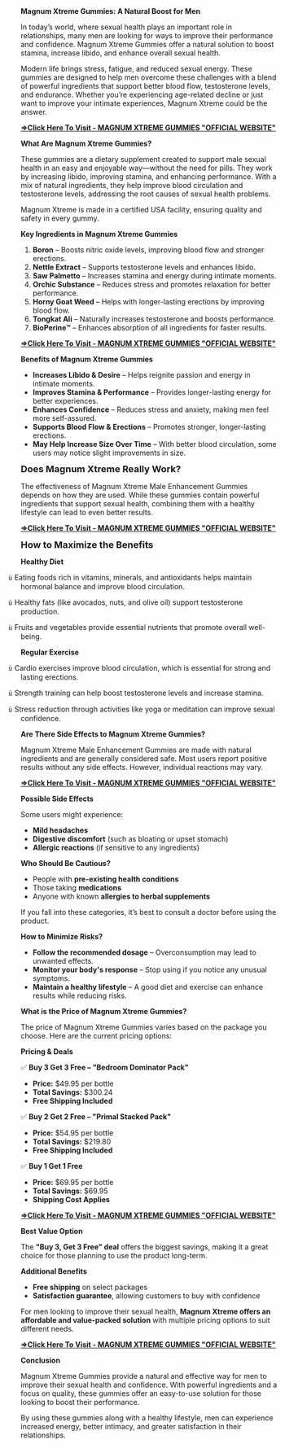 <p>&nbsp;</p><p class="MsoNormal"><b>Magnum Xtreme Gummies: A Natural Boost for Men<o:p></o:p></b></p>

<p class="MsoNormal">In today’s world, where sexual health plays an important
role in relationships, many men are looking for ways to improve their
performance and confidence. Magnum Xtreme Gummies offer a natural solution to
boost stamina, increase libido, and enhance overall sexual health.<o:p></o:p></p>

<p class="MsoNormal">Modern life brings stress, fatigue, and reduced sexual
energy. These gummies are designed to help men overcome these challenges with a
blend of powerful ingredients that support better blood flow, testosterone
levels, and endurance. Whether you’re experiencing age-related decline or just
want to improve your intimate experiences, Magnum Xtreme could be the answer.<o:p></o:p></p>

<p class="MsoNormal"><b><a href="https://nutraxyz.com/seeta">=&gt;Click Here To
Visit - MAGNUM XTREME GUMMIES "OFFICIAL WEBSITE"</a><o:p></o:p></b></p>

<p class="MsoNormal"><b>What Are Magnum Xtreme Gummies?<o:p></o:p></b></p>

<p class="MsoNormal">These gummies are a dietary supplement created to support
male sexual health in an easy and enjoyable way—without the need for pills.
They work by increasing libido, improving stamina, and enhancing performance.
With a mix of natural ingredients, they help improve blood circulation and
testosterone levels, addressing the root causes of sexual health problems.<o:p></o:p></p>

<p class="MsoNormal">Magnum Xtreme is made in a certified USA facility, ensuring
quality and safety in every gummy.<o:p></o:p></p>

<p class="MsoNormal"><b>Key Ingredients in Magnum Xtreme Gummies<o:p></o:p></b></p>

<ol start="1" style="margin-top: 0cm;" type="1">
 <li class="MsoNormal" style="mso-list: l10 level1 lfo1; tab-stops: list 36.0pt;"><b>Boron</b>
     – Boosts nitric oxide levels, improving blood flow and stronger erections.<o:p></o:p></li>
 <li class="MsoNormal" style="mso-list: l10 level1 lfo1; tab-stops: list 36.0pt;"><b>Nettle
     Extract</b> – Supports testosterone levels and enhances libido.<o:p></o:p></li>
 <li class="MsoNormal" style="mso-list: l10 level1 lfo1; tab-stops: list 36.0pt;"><b>Saw
     Palmetto</b> – Increases stamina and energy during intimate moments.<o:p></o:p></li>
 <li class="MsoNormal" style="mso-list: l10 level1 lfo1; tab-stops: list 36.0pt;"><b>Orchic
     Substance</b> – Reduces stress and promotes relaxation for better
     performance.<o:p></o:p></li>
 <li class="MsoNormal" style="mso-list: l10 level1 lfo1; tab-stops: list 36.0pt;"><b>Horny
     Goat Weed</b> – Helps with longer-lasting erections by improving blood
     flow.<o:p></o:p></li>
 <li class="MsoNormal" style="mso-list: l10 level1 lfo1; tab-stops: list 36.0pt;"><b>Tongkat
     Ali</b> – Naturally increases testosterone and boosts performance.<o:p></o:p></li>
 <li class="MsoNormal" style="mso-list: l10 level1 lfo1; tab-stops: list 36.0pt;"><b>BioPerine™</b>
     – Enhances absorption of all ingredients for faster results.<o:p></o:p></li>
</ol>

<p class="MsoNormal"><b><a href="https://nutraxyz.com/seeta">=&gt;Click Here To
Visit - MAGNUM XTREME GUMMIES "OFFICIAL WEBSITE"</a><o:p></o:p></b></p>

<p class="MsoNormal"><b>Benefits of Magnum Xtreme Gummies<o:p></o:p></b></p>

<ul style="margin-top: 0cm;" type="disc">
 <li class="MsoNormal" style="mso-list: l9 level1 lfo2; tab-stops: list 36.0pt;"><b>Increases
     Libido &amp; Desire</b> – Helps reignite passion and energy in intimate
     moments.<o:p></o:p></li>
 <li class="MsoNormal" style="mso-list: l9 level1 lfo2; tab-stops: list 36.0pt;"><b>Improves
     Stamina &amp; Performance</b> – Provides longer-lasting energy for better
     experiences.<o:p></o:p></li>
 <li class="MsoNormal" style="mso-list: l9 level1 lfo2; tab-stops: list 36.0pt;"><b>Enhances
     Confidence</b> – Reduces stress and anxiety, making men feel more
     self-assured.<o:p></o:p></li>
 <li class="MsoNormal" style="mso-list: l9 level1 lfo2; tab-stops: list 36.0pt;"><b>Supports
     Blood Flow &amp; Erections</b> – Promotes stronger, longer-lasting
     erections.<o:p></o:p></li>
 <li class="MsoNormal" style="mso-list: l9 level1 lfo2; tab-stops: list 36.0pt;"><b>May
     Help Increase Size Over Time</b> – With better blood circulation, some
     users may notice slight improvements in size.<o:p></o:p></li>
</ul>

<p class="MsoNormal"><b><span style="font-size: 13.5pt; line-height: 115%; mso-bidi-font-family: Calibri; mso-bidi-theme-font: minor-latin; mso-fareast-font-family: &quot;Times New Roman&quot;; mso-fareast-language: EN-IN; mso-font-kerning: 0pt; mso-ligatures: none;">Does Magnum Xtreme Really Work?</span></b><span style="mso-bidi-font-family: Calibri; mso-bidi-theme-font: minor-latin;"><o:p></o:p></span></p>

<p class="MsoNormal" style="line-height: normal; mso-margin-bottom-alt: auto; mso-margin-top-alt: auto;"><span style="mso-bidi-font-family: Calibri; mso-bidi-theme-font: minor-latin; mso-fareast-font-family: &quot;Times New Roman&quot;; mso-fareast-language: EN-IN; mso-font-kerning: 0pt; mso-ligatures: none;">The effectiveness of Magnum
Xtreme Male Enhancement Gummies depends on how they are used. While these
gummies contain powerful ingredients that support sexual health, combining them
with a healthy lifestyle can lead to even better results.<o:p></o:p></span></p>

<p class="MsoNormal"><b><a href="https://nutraxyz.com/seeta">=&gt;Click Here To
Visit - MAGNUM XTREME GUMMIES "OFFICIAL WEBSITE"</a><o:p></o:p></b></p>

<p class="MsoNormal" style="line-height: normal; mso-margin-bottom-alt: auto; mso-margin-top-alt: auto; mso-outline-level: 3;"><b><span style="font-size: 13.5pt; mso-bidi-font-family: Calibri; mso-bidi-theme-font: minor-latin; mso-fareast-font-family: &quot;Times New Roman&quot;; mso-fareast-language: EN-IN; mso-font-kerning: 0pt; mso-ligatures: none;">How to Maximize the Benefits<o:p></o:p></span></b></p>

<p class="MsoNormal" style="line-height: normal; mso-margin-bottom-alt: auto; mso-margin-top-alt: auto;"><b><span style="mso-bidi-font-family: Calibri; mso-bidi-theme-font: minor-latin; mso-fareast-font-family: &quot;Times New Roman&quot;; mso-fareast-language: EN-IN; mso-font-kerning: 0pt; mso-ligatures: none;">Healthy Diet</span></b><span style="mso-bidi-font-family: Calibri; mso-bidi-theme-font: minor-latin; mso-fareast-font-family: &quot;Times New Roman&quot;; mso-fareast-language: EN-IN; mso-font-kerning: 0pt; mso-ligatures: none;"><o:p></o:p></span></p>

<p class="MsoListParagraphCxSpFirst" style="line-height: normal; mso-add-space: auto; mso-list: l4 level1 lfo10; mso-margin-bottom-alt: auto; mso-margin-top-alt: auto; text-indent: -18.0pt;"><!--[if !supportLists]--><span style="font-family: Wingdings; mso-bidi-font-family: Wingdings; mso-fareast-font-family: Wingdings; mso-fareast-language: EN-IN; mso-font-kerning: 0pt; mso-ligatures: none;"><span style="mso-list: Ignore;">ü<span style="font: 7.0pt &quot;Times New Roman&quot;;">&nbsp; </span></span></span><!--[endif]--><span style="mso-bidi-font-family: Calibri; mso-bidi-theme-font: minor-latin; mso-fareast-font-family: &quot;Times New Roman&quot;; mso-fareast-language: EN-IN; mso-font-kerning: 0pt; mso-ligatures: none;">Eating foods rich in vitamins, minerals, and
antioxidants helps maintain hormonal balance and improve blood circulation.<o:p></o:p></span></p>

<p class="MsoListParagraphCxSpMiddle" style="line-height: normal; mso-add-space: auto; mso-list: l4 level1 lfo10; mso-margin-bottom-alt: auto; mso-margin-top-alt: auto; text-indent: -18.0pt;"><!--[if !supportLists]--><span style="font-family: Wingdings; mso-bidi-font-family: Wingdings; mso-fareast-font-family: Wingdings; mso-fareast-language: EN-IN; mso-font-kerning: 0pt; mso-ligatures: none;"><span style="mso-list: Ignore;">ü<span style="font: 7.0pt &quot;Times New Roman&quot;;">&nbsp; </span></span></span><!--[endif]--><span style="mso-bidi-font-family: Calibri; mso-bidi-theme-font: minor-latin; mso-fareast-font-family: &quot;Times New Roman&quot;; mso-fareast-language: EN-IN; mso-font-kerning: 0pt; mso-ligatures: none;">Healthy fats (like avocados, nuts, and olive oil)
support testosterone production.<o:p></o:p></span></p>

<p class="MsoListParagraphCxSpLast" style="line-height: normal; mso-add-space: auto; mso-list: l4 level1 lfo10; mso-margin-bottom-alt: auto; mso-margin-top-alt: auto; text-indent: -18.0pt;"><!--[if !supportLists]--><span style="font-family: Wingdings; mso-bidi-font-family: Wingdings; mso-fareast-font-family: Wingdings; mso-fareast-language: EN-IN; mso-font-kerning: 0pt; mso-ligatures: none;"><span style="mso-list: Ignore;">ü<span style="font: 7.0pt &quot;Times New Roman&quot;;">&nbsp; </span></span></span><!--[endif]--><span style="mso-bidi-font-family: Calibri; mso-bidi-theme-font: minor-latin; mso-fareast-font-family: &quot;Times New Roman&quot;; mso-fareast-language: EN-IN; mso-font-kerning: 0pt; mso-ligatures: none;">Fruits and vegetables provide essential nutrients
that promote overall well-being.<o:p></o:p></span></p>

<p class="MsoNormal" style="line-height: normal; mso-margin-bottom-alt: auto; mso-margin-top-alt: auto;"><b><span style="mso-bidi-font-family: Calibri; mso-bidi-theme-font: minor-latin; mso-fareast-font-family: &quot;Times New Roman&quot;; mso-fareast-language: EN-IN; mso-font-kerning: 0pt; mso-ligatures: none;">Regular Exercise</span></b><span style="mso-bidi-font-family: Calibri; mso-bidi-theme-font: minor-latin; mso-fareast-font-family: &quot;Times New Roman&quot;; mso-fareast-language: EN-IN; mso-font-kerning: 0pt; mso-ligatures: none;"><o:p></o:p></span></p>

<p class="MsoListParagraphCxSpFirst" style="line-height: normal; mso-add-space: auto; mso-list: l2 level1 lfo11; mso-margin-bottom-alt: auto; mso-margin-top-alt: auto; text-indent: -18.0pt;"><!--[if !supportLists]--><span style="font-family: Wingdings; mso-bidi-font-family: Wingdings; mso-fareast-font-family: Wingdings; mso-fareast-language: EN-IN; mso-font-kerning: 0pt; mso-ligatures: none;"><span style="mso-list: Ignore;">ü<span style="font: 7.0pt &quot;Times New Roman&quot;;">&nbsp; </span></span></span><!--[endif]--><span style="mso-bidi-font-family: Calibri; mso-bidi-theme-font: minor-latin; mso-fareast-font-family: &quot;Times New Roman&quot;; mso-fareast-language: EN-IN; mso-font-kerning: 0pt; mso-ligatures: none;">Cardio exercises improve blood circulation, which
is essential for strong and lasting erections.<o:p></o:p></span></p>

<p class="MsoListParagraphCxSpMiddle" style="line-height: normal; mso-add-space: auto; mso-list: l2 level1 lfo11; mso-margin-bottom-alt: auto; mso-margin-top-alt: auto; text-indent: -18.0pt;"><!--[if !supportLists]--><span style="font-family: Wingdings; mso-bidi-font-family: Wingdings; mso-fareast-font-family: Wingdings; mso-fareast-language: EN-IN; mso-font-kerning: 0pt; mso-ligatures: none;"><span style="mso-list: Ignore;">ü<span style="font: 7.0pt &quot;Times New Roman&quot;;">&nbsp; </span></span></span><!--[endif]--><span style="mso-bidi-font-family: Calibri; mso-bidi-theme-font: minor-latin; mso-fareast-font-family: &quot;Times New Roman&quot;; mso-fareast-language: EN-IN; mso-font-kerning: 0pt; mso-ligatures: none;">Strength training can help boost testosterone
levels and increase stamina.<o:p></o:p></span></p>

<p class="MsoListParagraphCxSpLast" style="line-height: normal; mso-add-space: auto; mso-list: l2 level1 lfo11; mso-margin-bottom-alt: auto; mso-margin-top-alt: auto; text-indent: -18.0pt;"><!--[if !supportLists]--><span style="font-family: Wingdings; mso-bidi-font-family: Wingdings; mso-fareast-font-family: Wingdings; mso-fareast-language: EN-IN; mso-font-kerning: 0pt; mso-ligatures: none;"><span style="mso-list: Ignore;">ü<span style="font: 7.0pt &quot;Times New Roman&quot;;">&nbsp; </span></span></span><!--[endif]--><span style="mso-bidi-font-family: Calibri; mso-bidi-theme-font: minor-latin; mso-fareast-font-family: &quot;Times New Roman&quot;; mso-fareast-language: EN-IN; mso-font-kerning: 0pt; mso-ligatures: none;">Stress reduction through activities like yoga or
meditation can improve sexual confidence.<o:p></o:p></span></p>

<p class="MsoNormal" style="line-height: normal; mso-margin-bottom-alt: auto; mso-margin-top-alt: auto;"><b><span style="mso-bidi-font-family: Calibri; mso-bidi-theme-font: minor-latin; mso-fareast-font-family: &quot;Times New Roman&quot;; mso-fareast-language: EN-IN; mso-font-kerning: 0pt; mso-ligatures: none;">Are There Side Effects to
Magnum Xtreme Gummies?<o:p></o:p></span></b></p>

<p class="MsoNormal" style="line-height: normal; mso-margin-bottom-alt: auto; mso-margin-top-alt: auto;"><span style="mso-bidi-font-family: Calibri; mso-bidi-theme-font: minor-latin; mso-fareast-font-family: &quot;Times New Roman&quot;; mso-fareast-language: EN-IN; mso-font-kerning: 0pt; mso-ligatures: none;">Magnum Xtreme Male
Enhancement Gummies are made with natural ingredients and are generally
considered safe. Most users report positive results without any side effects.
However, individual reactions may vary.<o:p></o:p></span></p>

<p class="MsoNormal"><b><a href="https://nutraxyz.com/seeta">=&gt;Click Here To
Visit - MAGNUM XTREME GUMMIES "OFFICIAL WEBSITE"</a><o:p></o:p></b></p>

<p class="MsoNormal" style="line-height: normal; mso-margin-bottom-alt: auto; mso-margin-top-alt: auto;"><b><span style="mso-bidi-font-family: Calibri; mso-bidi-theme-font: minor-latin; mso-fareast-font-family: &quot;Times New Roman&quot;; mso-fareast-language: EN-IN; mso-font-kerning: 0pt; mso-ligatures: none;">Possible Side Effects<o:p></o:p></span></b></p>

<p class="MsoNormal" style="line-height: normal; mso-margin-bottom-alt: auto; mso-margin-top-alt: auto;"><span style="mso-bidi-font-family: Calibri; mso-bidi-theme-font: minor-latin; mso-fareast-font-family: &quot;Times New Roman&quot;; mso-fareast-language: EN-IN; mso-font-kerning: 0pt; mso-ligatures: none;">Some users might experience:<o:p></o:p></span></p>

<ul type="disc">
 <li class="MsoNormal" style="line-height: normal; mso-list: l3 level1 lfo3; mso-margin-bottom-alt: auto; mso-margin-top-alt: auto; tab-stops: list 36.0pt;"><b><span style="mso-bidi-font-family: Calibri; mso-bidi-theme-font: minor-latin; mso-fareast-font-family: &quot;Times New Roman&quot;; mso-fareast-language: EN-IN; mso-font-kerning: 0pt; mso-ligatures: none;">Mild headaches</span></b><span style="mso-bidi-font-family: Calibri; mso-bidi-theme-font: minor-latin; mso-fareast-font-family: &quot;Times New Roman&quot;; mso-fareast-language: EN-IN; mso-font-kerning: 0pt; mso-ligatures: none;"><o:p></o:p></span></li>
 <li class="MsoNormal" style="line-height: normal; mso-list: l3 level1 lfo3; mso-margin-bottom-alt: auto; mso-margin-top-alt: auto; tab-stops: list 36.0pt;"><b><span style="mso-bidi-font-family: Calibri; mso-bidi-theme-font: minor-latin; mso-fareast-font-family: &quot;Times New Roman&quot;; mso-fareast-language: EN-IN; mso-font-kerning: 0pt; mso-ligatures: none;">Digestive discomfort</span></b><span style="mso-bidi-font-family: Calibri; mso-bidi-theme-font: minor-latin; mso-fareast-font-family: &quot;Times New Roman&quot;; mso-fareast-language: EN-IN; mso-font-kerning: 0pt; mso-ligatures: none;"> (such as bloating or upset stomach)<o:p></o:p></span></li>
 <li class="MsoNormal" style="line-height: normal; mso-list: l3 level1 lfo3; mso-margin-bottom-alt: auto; mso-margin-top-alt: auto; tab-stops: list 36.0pt;"><b><span style="mso-bidi-font-family: Calibri; mso-bidi-theme-font: minor-latin; mso-fareast-font-family: &quot;Times New Roman&quot;; mso-fareast-language: EN-IN; mso-font-kerning: 0pt; mso-ligatures: none;">Allergic reactions</span></b><span style="mso-bidi-font-family: Calibri; mso-bidi-theme-font: minor-latin; mso-fareast-font-family: &quot;Times New Roman&quot;; mso-fareast-language: EN-IN; mso-font-kerning: 0pt; mso-ligatures: none;"> (if sensitive to any ingredients)<o:p></o:p></span></li>
</ul>

<p class="MsoNormal" style="line-height: normal; mso-margin-bottom-alt: auto; mso-margin-top-alt: auto;"><b><span style="mso-bidi-font-family: Calibri; mso-bidi-theme-font: minor-latin; mso-fareast-font-family: &quot;Times New Roman&quot;; mso-fareast-language: EN-IN; mso-font-kerning: 0pt; mso-ligatures: none;">Who Should Be Cautious?<o:p></o:p></span></b></p>

<ul type="disc">
 <li class="MsoNormal" style="line-height: normal; mso-list: l1 level1 lfo4; mso-margin-bottom-alt: auto; mso-margin-top-alt: auto; tab-stops: list 36.0pt;"><span style="mso-bidi-font-family: Calibri; mso-bidi-theme-font: minor-latin; mso-fareast-font-family: &quot;Times New Roman&quot;; mso-fareast-language: EN-IN; mso-font-kerning: 0pt; mso-ligatures: none;">People with <b>pre-existing health
     conditions</b><o:p></o:p></span></li>
 <li class="MsoNormal" style="line-height: normal; mso-list: l1 level1 lfo4; mso-margin-bottom-alt: auto; mso-margin-top-alt: auto; tab-stops: list 36.0pt;"><span style="mso-bidi-font-family: Calibri; mso-bidi-theme-font: minor-latin; mso-fareast-font-family: &quot;Times New Roman&quot;; mso-fareast-language: EN-IN; mso-font-kerning: 0pt; mso-ligatures: none;">Those taking <b>medications</b><o:p></o:p></span></li>
 <li class="MsoNormal" style="line-height: normal; mso-list: l1 level1 lfo4; mso-margin-bottom-alt: auto; mso-margin-top-alt: auto; tab-stops: list 36.0pt;"><span style="mso-bidi-font-family: Calibri; mso-bidi-theme-font: minor-latin; mso-fareast-font-family: &quot;Times New Roman&quot;; mso-fareast-language: EN-IN; mso-font-kerning: 0pt; mso-ligatures: none;">Anyone with known <b>allergies to herbal
     supplements</b><o:p></o:p></span></li>
</ul>

<p class="MsoNormal" style="line-height: normal; mso-margin-bottom-alt: auto; mso-margin-top-alt: auto;"><span style="mso-bidi-font-family: Calibri; mso-bidi-theme-font: minor-latin; mso-fareast-font-family: &quot;Times New Roman&quot;; mso-fareast-language: EN-IN; mso-font-kerning: 0pt; mso-ligatures: none;">If you fall into these
categories, it’s best to consult a doctor before using the product.<o:p></o:p></span></p>

<p class="MsoNormal" style="line-height: normal; mso-margin-bottom-alt: auto; mso-margin-top-alt: auto;"><b><span style="mso-bidi-font-family: Calibri; mso-bidi-theme-font: minor-latin; mso-fareast-font-family: &quot;Times New Roman&quot;; mso-fareast-language: EN-IN; mso-font-kerning: 0pt; mso-ligatures: none;">How to Minimize Risks?<o:p></o:p></span></b></p>

<ul type="disc">
 <li class="MsoNormal" style="line-height: normal; mso-list: l5 level1 lfo5; mso-margin-bottom-alt: auto; mso-margin-top-alt: auto; tab-stops: list 36.0pt;"><b><span style="mso-bidi-font-family: Calibri; mso-bidi-theme-font: minor-latin; mso-fareast-font-family: &quot;Times New Roman&quot;; mso-fareast-language: EN-IN; mso-font-kerning: 0pt; mso-ligatures: none;">Follow the recommended dosage</span></b><span style="mso-bidi-font-family: Calibri; mso-bidi-theme-font: minor-latin; mso-fareast-font-family: &quot;Times New Roman&quot;; mso-fareast-language: EN-IN; mso-font-kerning: 0pt; mso-ligatures: none;"> – Overconsumption may lead to unwanted
     effects.<o:p></o:p></span></li>
 <li class="MsoNormal" style="line-height: normal; mso-list: l5 level1 lfo5; mso-margin-bottom-alt: auto; mso-margin-top-alt: auto; tab-stops: list 36.0pt;"><b><span style="mso-bidi-font-family: Calibri; mso-bidi-theme-font: minor-latin; mso-fareast-font-family: &quot;Times New Roman&quot;; mso-fareast-language: EN-IN; mso-font-kerning: 0pt; mso-ligatures: none;">Monitor your body's response</span></b><span style="mso-bidi-font-family: Calibri; mso-bidi-theme-font: minor-latin; mso-fareast-font-family: &quot;Times New Roman&quot;; mso-fareast-language: EN-IN; mso-font-kerning: 0pt; mso-ligatures: none;"> – Stop using if you notice any unusual
     symptoms.<o:p></o:p></span></li>
 <li class="MsoNormal" style="line-height: normal; mso-list: l5 level1 lfo5; mso-margin-bottom-alt: auto; mso-margin-top-alt: auto; tab-stops: list 36.0pt;"><b><span style="mso-bidi-font-family: Calibri; mso-bidi-theme-font: minor-latin; mso-fareast-font-family: &quot;Times New Roman&quot;; mso-fareast-language: EN-IN; mso-font-kerning: 0pt; mso-ligatures: none;">Maintain a healthy lifestyle</span></b><span style="mso-bidi-font-family: Calibri; mso-bidi-theme-font: minor-latin; mso-fareast-font-family: &quot;Times New Roman&quot;; mso-fareast-language: EN-IN; mso-font-kerning: 0pt; mso-ligatures: none;"> – A good diet and exercise can enhance
     results while reducing risks.<o:p></o:p></span></li>
</ul>

<p class="MsoNormal" style="line-height: normal; mso-margin-bottom-alt: auto; mso-margin-top-alt: auto;"><b><span style="mso-bidi-font-family: Calibri; mso-bidi-theme-font: minor-latin; mso-fareast-font-family: &quot;Times New Roman&quot;; mso-fareast-language: EN-IN; mso-font-kerning: 0pt; mso-ligatures: none;">What is the Price of Magnum
Xtreme Gummies?<o:p></o:p></span></b></p>

<p class="MsoNormal" style="line-height: normal; mso-margin-bottom-alt: auto; mso-margin-top-alt: auto;"><span style="mso-bidi-font-family: Calibri; mso-bidi-theme-font: minor-latin; mso-fareast-font-family: &quot;Times New Roman&quot;; mso-fareast-language: EN-IN; mso-font-kerning: 0pt; mso-ligatures: none;">The price of Magnum Xtreme Gummies
varies based on the package you choose. Here are the current pricing options:<o:p></o:p></span></p>

<p class="MsoNormal" style="line-height: normal; mso-margin-bottom-alt: auto; mso-margin-top-alt: auto;"><b><span style="mso-bidi-font-family: Calibri; mso-bidi-theme-font: minor-latin; mso-fareast-font-family: &quot;Times New Roman&quot;; mso-fareast-language: EN-IN; mso-font-kerning: 0pt; mso-ligatures: none;">Pricing &amp; Deals<o:p></o:p></span></b></p>

<p class="MsoNormal" style="line-height: normal; mso-margin-bottom-alt: auto; mso-margin-top-alt: auto;"><span style="font-family: &quot;Segoe UI Emoji&quot;,sans-serif; mso-bidi-font-family: &quot;Segoe UI Emoji&quot;; mso-fareast-font-family: &quot;Times New Roman&quot;; mso-fareast-language: EN-IN; mso-font-kerning: 0pt; mso-ligatures: none;">✅</span><span style="mso-bidi-font-family: Calibri; mso-bidi-theme-font: minor-latin; mso-fareast-font-family: &quot;Times New Roman&quot;; mso-fareast-language: EN-IN; mso-font-kerning: 0pt; mso-ligatures: none;"> <b>Buy 3 Get 3 Free – "Bedroom Dominator
Pack"</b><o:p></o:p></span></p>

<ul type="disc">
 <li class="MsoNormal" style="line-height: normal; mso-list: l6 level1 lfo6; mso-margin-bottom-alt: auto; mso-margin-top-alt: auto; tab-stops: list 36.0pt;"><b><span style="mso-bidi-font-family: Calibri; mso-bidi-theme-font: minor-latin; mso-fareast-font-family: &quot;Times New Roman&quot;; mso-fareast-language: EN-IN; mso-font-kerning: 0pt; mso-ligatures: none;">Price:</span></b><span style="mso-bidi-font-family: Calibri; mso-bidi-theme-font: minor-latin; mso-fareast-font-family: &quot;Times New Roman&quot;; mso-fareast-language: EN-IN; mso-font-kerning: 0pt; mso-ligatures: none;">
     $49.95 per bottle<o:p></o:p></span></li>
 <li class="MsoNormal" style="line-height: normal; mso-list: l6 level1 lfo6; mso-margin-bottom-alt: auto; mso-margin-top-alt: auto; tab-stops: list 36.0pt;"><b><span style="mso-bidi-font-family: Calibri; mso-bidi-theme-font: minor-latin; mso-fareast-font-family: &quot;Times New Roman&quot;; mso-fareast-language: EN-IN; mso-font-kerning: 0pt; mso-ligatures: none;">Total Savings:</span></b><span style="mso-bidi-font-family: Calibri; mso-bidi-theme-font: minor-latin; mso-fareast-font-family: &quot;Times New Roman&quot;; mso-fareast-language: EN-IN; mso-font-kerning: 0pt; mso-ligatures: none;"> $300.24<o:p></o:p></span></li>
 <li class="MsoNormal" style="line-height: normal; mso-list: l6 level1 lfo6; mso-margin-bottom-alt: auto; mso-margin-top-alt: auto; tab-stops: list 36.0pt;"><b><span style="mso-bidi-font-family: Calibri; mso-bidi-theme-font: minor-latin; mso-fareast-font-family: &quot;Times New Roman&quot;; mso-fareast-language: EN-IN; mso-font-kerning: 0pt; mso-ligatures: none;">Free Shipping Included</span></b><span style="mso-bidi-font-family: Calibri; mso-bidi-theme-font: minor-latin; mso-fareast-font-family: &quot;Times New Roman&quot;; mso-fareast-language: EN-IN; mso-font-kerning: 0pt; mso-ligatures: none;"><o:p></o:p></span></li>
</ul>

<p class="MsoNormal" style="line-height: normal; mso-margin-bottom-alt: auto; mso-margin-top-alt: auto;"><span style="font-family: &quot;Segoe UI Emoji&quot;,sans-serif; mso-bidi-font-family: &quot;Segoe UI Emoji&quot;; mso-fareast-font-family: &quot;Times New Roman&quot;; mso-fareast-language: EN-IN; mso-font-kerning: 0pt; mso-ligatures: none;">✅</span><span style="mso-bidi-font-family: Calibri; mso-bidi-theme-font: minor-latin; mso-fareast-font-family: &quot;Times New Roman&quot;; mso-fareast-language: EN-IN; mso-font-kerning: 0pt; mso-ligatures: none;"> <b>Buy 2 Get 2 Free – "Primal Stacked
Pack"</b><o:p></o:p></span></p>

<ul type="disc">
 <li class="MsoNormal" style="line-height: normal; mso-list: l7 level1 lfo7; mso-margin-bottom-alt: auto; mso-margin-top-alt: auto; tab-stops: list 36.0pt;"><b><span style="mso-bidi-font-family: Calibri; mso-bidi-theme-font: minor-latin; mso-fareast-font-family: &quot;Times New Roman&quot;; mso-fareast-language: EN-IN; mso-font-kerning: 0pt; mso-ligatures: none;">Price:</span></b><span style="mso-bidi-font-family: Calibri; mso-bidi-theme-font: minor-latin; mso-fareast-font-family: &quot;Times New Roman&quot;; mso-fareast-language: EN-IN; mso-font-kerning: 0pt; mso-ligatures: none;">
     $54.95 per bottle<o:p></o:p></span></li>
 <li class="MsoNormal" style="line-height: normal; mso-list: l7 level1 lfo7; mso-margin-bottom-alt: auto; mso-margin-top-alt: auto; tab-stops: list 36.0pt;"><b><span style="mso-bidi-font-family: Calibri; mso-bidi-theme-font: minor-latin; mso-fareast-font-family: &quot;Times New Roman&quot;; mso-fareast-language: EN-IN; mso-font-kerning: 0pt; mso-ligatures: none;">Total Savings:</span></b><span style="mso-bidi-font-family: Calibri; mso-bidi-theme-font: minor-latin; mso-fareast-font-family: &quot;Times New Roman&quot;; mso-fareast-language: EN-IN; mso-font-kerning: 0pt; mso-ligatures: none;"> $219.80<o:p></o:p></span></li>
 <li class="MsoNormal" style="line-height: normal; mso-list: l7 level1 lfo7; mso-margin-bottom-alt: auto; mso-margin-top-alt: auto; tab-stops: list 36.0pt;"><b><span style="mso-bidi-font-family: Calibri; mso-bidi-theme-font: minor-latin; mso-fareast-font-family: &quot;Times New Roman&quot;; mso-fareast-language: EN-IN; mso-font-kerning: 0pt; mso-ligatures: none;">Free Shipping Included</span></b><span style="mso-bidi-font-family: Calibri; mso-bidi-theme-font: minor-latin; mso-fareast-font-family: &quot;Times New Roman&quot;; mso-fareast-language: EN-IN; mso-font-kerning: 0pt; mso-ligatures: none;"><o:p></o:p></span></li>
</ul>

<p class="MsoNormal" style="line-height: normal; mso-margin-bottom-alt: auto; mso-margin-top-alt: auto;"><span style="font-family: &quot;Segoe UI Emoji&quot;,sans-serif; mso-bidi-font-family: &quot;Segoe UI Emoji&quot;; mso-fareast-font-family: &quot;Times New Roman&quot;; mso-fareast-language: EN-IN; mso-font-kerning: 0pt; mso-ligatures: none;">✅</span><span style="mso-bidi-font-family: Calibri; mso-bidi-theme-font: minor-latin; mso-fareast-font-family: &quot;Times New Roman&quot;; mso-fareast-language: EN-IN; mso-font-kerning: 0pt; mso-ligatures: none;"> <b>Buy 1 Get 1 Free</b><o:p></o:p></span></p>

<ul type="disc">
 <li class="MsoNormal" style="line-height: normal; mso-list: l8 level1 lfo8; mso-margin-bottom-alt: auto; mso-margin-top-alt: auto; tab-stops: list 36.0pt;"><b><span style="mso-bidi-font-family: Calibri; mso-bidi-theme-font: minor-latin; mso-fareast-font-family: &quot;Times New Roman&quot;; mso-fareast-language: EN-IN; mso-font-kerning: 0pt; mso-ligatures: none;">Price:</span></b><span style="mso-bidi-font-family: Calibri; mso-bidi-theme-font: minor-latin; mso-fareast-font-family: &quot;Times New Roman&quot;; mso-fareast-language: EN-IN; mso-font-kerning: 0pt; mso-ligatures: none;">
     $69.95 per bottle<o:p></o:p></span></li>
 <li class="MsoNormal" style="line-height: normal; mso-list: l8 level1 lfo8; mso-margin-bottom-alt: auto; mso-margin-top-alt: auto; tab-stops: list 36.0pt;"><b><span style="mso-bidi-font-family: Calibri; mso-bidi-theme-font: minor-latin; mso-fareast-font-family: &quot;Times New Roman&quot;; mso-fareast-language: EN-IN; mso-font-kerning: 0pt; mso-ligatures: none;">Total Savings:</span></b><span style="mso-bidi-font-family: Calibri; mso-bidi-theme-font: minor-latin; mso-fareast-font-family: &quot;Times New Roman&quot;; mso-fareast-language: EN-IN; mso-font-kerning: 0pt; mso-ligatures: none;"> $69.95<o:p></o:p></span></li>
 <li class="MsoNormal" style="line-height: normal; mso-list: l8 level1 lfo8; mso-margin-bottom-alt: auto; mso-margin-top-alt: auto; tab-stops: list 36.0pt;"><b><span style="mso-bidi-font-family: Calibri; mso-bidi-theme-font: minor-latin; mso-fareast-font-family: &quot;Times New Roman&quot;; mso-fareast-language: EN-IN; mso-font-kerning: 0pt; mso-ligatures: none;">Shipping Cost Applies</span></b><span style="mso-bidi-font-family: Calibri; mso-bidi-theme-font: minor-latin; mso-fareast-font-family: &quot;Times New Roman&quot;; mso-fareast-language: EN-IN; mso-font-kerning: 0pt; mso-ligatures: none;"><o:p></o:p></span></li>
</ul>

<p class="MsoNormal"><b><a href="https://nutraxyz.com/seeta">=&gt;Click Here To
Visit - MAGNUM XTREME GUMMIES "OFFICIAL WEBSITE"</a><o:p></o:p></b></p>

<p class="MsoNormal" style="line-height: normal; mso-margin-bottom-alt: auto; mso-margin-top-alt: auto;"><b><span style="mso-bidi-font-family: Calibri; mso-bidi-theme-font: minor-latin; mso-fareast-font-family: &quot;Times New Roman&quot;; mso-fareast-language: EN-IN; mso-font-kerning: 0pt; mso-ligatures: none;">Best Value Option<o:p></o:p></span></b></p>

<p class="MsoNormal" style="line-height: normal; mso-margin-bottom-alt: auto; mso-margin-top-alt: auto;"><span style="mso-bidi-font-family: Calibri; mso-bidi-theme-font: minor-latin; mso-fareast-font-family: &quot;Times New Roman&quot;; mso-fareast-language: EN-IN; mso-font-kerning: 0pt; mso-ligatures: none;">The <b>"Buy 3, Get 3
Free" deal</b> offers the biggest savings, making it a great choice for
those planning to use the product long-term.<o:p></o:p></span></p>

<p class="MsoNormal" style="line-height: normal; mso-margin-bottom-alt: auto; mso-margin-top-alt: auto;"><b><span style="mso-bidi-font-family: Calibri; mso-bidi-theme-font: minor-latin; mso-fareast-font-family: &quot;Times New Roman&quot;; mso-fareast-language: EN-IN; mso-font-kerning: 0pt; mso-ligatures: none;">Additional Benefits<o:p></o:p></span></b></p>

<ul type="disc">
 <li class="MsoNormal" style="line-height: normal; mso-list: l0 level1 lfo9; mso-margin-bottom-alt: auto; mso-margin-top-alt: auto; tab-stops: list 36.0pt;"><b><span style="mso-bidi-font-family: Calibri; mso-bidi-theme-font: minor-latin; mso-fareast-font-family: &quot;Times New Roman&quot;; mso-fareast-language: EN-IN; mso-font-kerning: 0pt; mso-ligatures: none;">Free shipping</span></b><span style="mso-bidi-font-family: Calibri; mso-bidi-theme-font: minor-latin; mso-fareast-font-family: &quot;Times New Roman&quot;; mso-fareast-language: EN-IN; mso-font-kerning: 0pt; mso-ligatures: none;"> on select packages<o:p></o:p></span></li>
 <li class="MsoNormal" style="line-height: normal; mso-list: l0 level1 lfo9; mso-margin-bottom-alt: auto; mso-margin-top-alt: auto; tab-stops: list 36.0pt;"><b><span style="mso-bidi-font-family: Calibri; mso-bidi-theme-font: minor-latin; mso-fareast-font-family: &quot;Times New Roman&quot;; mso-fareast-language: EN-IN; mso-font-kerning: 0pt; mso-ligatures: none;">Satisfaction guarantee</span></b><span style="mso-bidi-font-family: Calibri; mso-bidi-theme-font: minor-latin; mso-fareast-font-family: &quot;Times New Roman&quot;; mso-fareast-language: EN-IN; mso-font-kerning: 0pt; mso-ligatures: none;">, allowing customers to buy with
     confidence<o:p></o:p></span></li>
</ul>

<p class="MsoNormal" style="line-height: normal; mso-margin-bottom-alt: auto; mso-margin-top-alt: auto;"><span style="mso-bidi-font-family: Calibri; mso-bidi-theme-font: minor-latin; mso-fareast-font-family: &quot;Times New Roman&quot;; mso-fareast-language: EN-IN; mso-font-kerning: 0pt; mso-ligatures: none;">For men looking to improve
their sexual health, <b>Magnum Xtreme offers an affordable and value-packed
solution</b> with multiple pricing options to suit different needs.<o:p></o:p></span></p>

<p class="MsoNormal"><b><a href="https://nutraxyz.com/seeta">=&gt;Click Here To
Visit - MAGNUM XTREME GUMMIES "OFFICIAL WEBSITE"</a><o:p></o:p></b></p>

<p class="MsoNormal"><b>Conclusion<o:p></o:p></b></p>

<p class="MsoNormal">Magnum Xtreme Gummies provide a natural and effective way
for men to improve their sexual health and confidence. With powerful
ingredients and a focus on quality, these gummies offer an easy-to-use solution
for those looking to boost their performance.<o:p></o:p></p>

<p class="MsoNormal">By using these gummies along with a healthy lifestyle, men
can experience increased energy, better intimacy, and greater satisfaction in
their relationships.<o:p></o:p></p>

<p class="MsoNormal"><o:p>&nbsp;</o:p></p>
